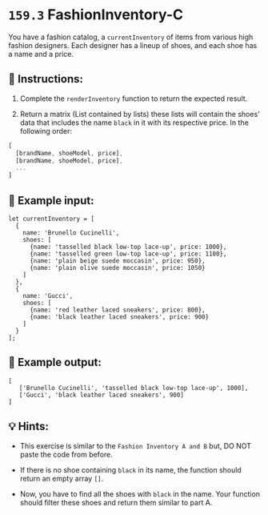 # `159.3` FashionInventory-C

You have a fashion catalog, a `currentInventory` of items from various high fashion designers. Each designer has a lineup of shoes, and each shoe has a name and a price.

## 📝 Instructions:

1. Complete the `renderInventory` function to return the expected result.

2. Return a matrix (List contained by lists) these lists will contain the shoes' data that includes the name `black` in it with its respective price. In the following order:

```js
[
  [brandName, shoeModel, price],
  [brandName, shoeModel, price],
  ...
]
```

## 📎 Example input: 

```JS
let currentInventory = [
  {
    name: 'Brunello Cucinelli',
    shoes: [
      {name: 'tasselled black low-top lace-up', price: 1000},
      {name: 'tasselled green low-top lace-up', price: 1100},
      {name: 'plain beige suede moccasin', price: 950},
      {name: 'plain olive suede moccasin', price: 1050}
    ]
  },
  {
    name: 'Gucci',
    shoes: [
      {name: 'red leather laced sneakers', price: 800},
      {name: 'black leather laced sneakers', price: 900}
    ]
  }
];
```

 ## 📎 Example output:
 
```Js
[
   ['Brunello Cucinelli', 'tasselled black low-top lace-up', 1000],
   ['Gucci', 'black leather laced sneakers', 900]
]
```

## 💡 Hints:

+ This exercise is similar to the `Fashion Inventory A and B` but, DO NOT paste the code from before.

+ If there is no shoe containing `black` in its name, the function should return an empty array `[]`.

+ Now, you have to find all the shoes with `black` in the name. Your function should filter these shoes and return them similar to part A.
